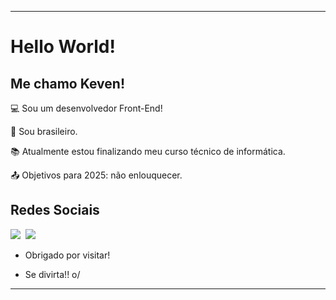 ----------------------------------------------------------------------------

# Hello World!

 

## Me chamo Keven!

 

:computer: Sou um desenvolvedor Front-End!

:house_with_garden: Sou brasileiro.

:books: Atualmente estou finalizando meu curso técnico de informática.

:outbox_tray: Objetivos para 2025: não enlouquecer.

 

## Redes Sociais

<div> 
  <a href="https://www.linkedin.com/in/keven-figueiral-049a75269/" target="_blank"><img src="https://img.shields.io/badge/-LinkedIn-%230077B5?style=for-the-badge&logo=linkedin&logoColor=white" target="_blank"></a>
 <a href="https://steamcommunity.com/id/kevinicidius"><img src="https://img.shields.io/badge/Steam-000000?style=for-the-badge&logo=steam&logoColor=white" alt=""></a>
 <a href="discord.com/users/776037264367157269"><img src="https://img.shields.io/badge/Discord-5865F2?style=for-the-badge&logo=discord&logoColor=white"></a>
 <a href=""></a>
 <a href=""></a>
 <a href=""></a>
 <a href=""></a>
</div>

- Obrigado por visitar!

- Se divirta!! o/

----------------------------------------------------------------------------------
